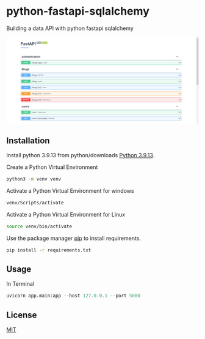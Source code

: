 # python-fastapi-sqlalchemy
Building a data API with python fastapi sqlalchemy

![lint-failure](https://raw.githubusercontent.com/gokhaneraslan/python-fastapi-sqlalchemy/main/Untitled.png)


## Installation

Install python 3.9.13 from python/downloads [Python 3.9.13](https://www.python.org/downloads/release/python-3913/).

Create a Python Virtual Environment
```bash
python3 -m venv venv
```

Activate a Python Virtual Environment for windows
```bash
venv/Scripts/activate
```
Activate a Python Virtual Environment for Linux
```bash
source venv/bin/activate
```

Use the package manager [pip](https://pip.pypa.io/en/stable/) to install requirements.

```bash
pip install -r requirements.txt
```

## Usage
In Terminal
```python
uvicorn app.main:app --host 127.0.0.1 --port 5000
```


## License

[MIT](https://choosealicense.com/licenses/mit/)

